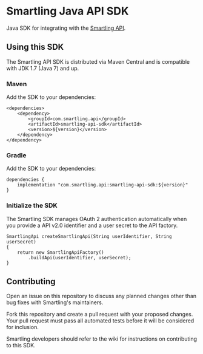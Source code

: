# Smartling Java API SDK

Java SDK for integrating with the [Smartling API].

## Using this SDK

The Smartling API SDK is distributed via Maven Central and is compatible with JDK 1.7
(Java 7) and up.

### Maven

Add the SDK to your dependencies:

    <dependencies>
        <dependency>
            <groupId>com.smartling.api</groupId>
            <artifactId>smartling-api-sdk</artifactId>
            <version>${version}</version>
        </dependency>
    </dependency>

### Gradle

Add the SDK to your dependencies:

    dependencies {
        implementation "com.smartling.api:smartling-api-sdk:${version}"
    }

### Initialize the SDK

The Smartling SDK manages OAuth 2 authentication automatically when you provide 
a API v2.0 identifier and a user secret to the API factory.

    SmartlingApi createSmartlingApi(String userIdentifier, String userSecret)
    {
        return new SmartlingApiFactory()
            .buildApi(userIdentifier, userSecret);
    }

## Contributing

Open an issue on this repository to discuss any planned changes other than bug fixes
with Smartling's maintainers.

Fork this repository and create a pull request with your proposed changes. Your pull
request must pass all automated tests before it will be considered for inclusion.

Smartling developers should refer to the wiki for instructions on contributing to this
SDK.

[Smartling API]: https://api-reference.smartling.com/
